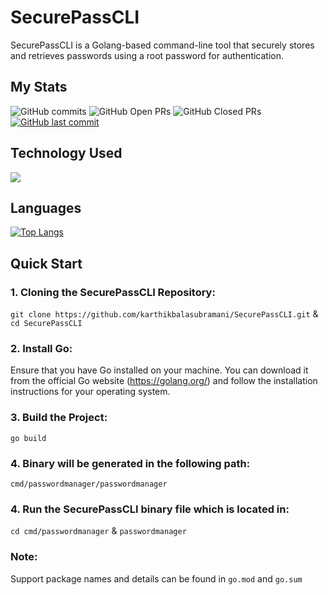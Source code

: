 # SecurePassCLI
SecurePassCLI is a Golang-based command-line tool that securely stores and retrieves passwords using a root password for authentication.


## My Stats
![GitHub commits](https://img.shields.io/github/commit-activity/y/karthikbalasubramani/SecurePassCLI.svg?label=Commits)
![GitHub Open PRs](https://img.shields.io/github/issues-pr-raw/karthikbalasubramani/SecurePassCLI.svg?label=Open%20Pull%20Requests)
![GitHub Closed PRs](https://img.shields.io/github/issues-pr-closed/karthikbalasubramani/SecurePassCLI.svg?label=Closed%20Pull%20Requests)
[![GitHub last commit](https://img.shields.io/github/last-commit/karthikbalasubramani/SecurePassCLI.svg?label=Last%20Commit)](https://github.com/karthikbalasubramani/SecurePassCLI/commits/master)


## Technology Used
<div>
  <img src = "https://img.shields.io/badge/Go-00ADD8?style=for-the-badge&logo=go&logoColor=white">
</div>

## Languages  
[![Top Langs](https://github-readme-stats.vercel.app/api/top-langs/?username=karthikbalasubramani&exclude_repo=connectify,polygotvoice&layout=compact)](https://github.com/karthikbalasubramani/SecurePassCLI)


## Quick Start
### 1. Cloning the SecurePassCLI Repository:
  `git clone https://github.com/karthikbalasubramani/SecurePassCLI.git` &
  `cd SecurePassCLI`


### 2. Install Go:
Ensure that you have Go installed on your machine. You can download it from the official Go website (https://golang.org/) and follow the installation instructions for your operating system.


### 3. Build the Project:
  `go build`

### 4. Binary will be generated in the following path:
  `cmd/passwordmanager/passwordmanager`

### 4. Run the SecurePassCLI binary file which is located in:
`cd cmd/passwordmanager` & `passwordmanager`

### Note:
Support package names and details can be found in `go.mod` and `go.sum`
